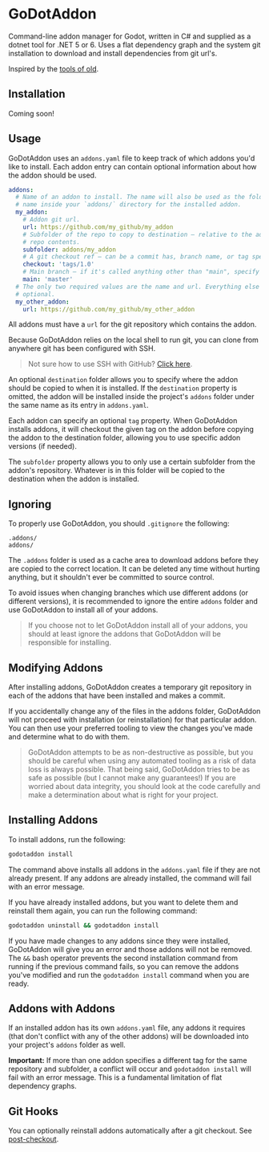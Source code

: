 # GoDotAddon

Command-line addon manager for Godot, written in C# and supplied as a dotnet tool for .NET 5 or 6. Uses a flat dependency graph and the system git installation to download and install dependencies from git url's.

Inspired by the [tools of old][bower].

## Installation

Coming soon!


## Usage

GoDotAddon uses an `addons.yaml` file to keep track of which addons you'd like to install. Each addon entry can contain optional information about how the addon should be used.

```yaml
addons:
  # Name of an addon to install. The name will also be used as the folder
  # name inside your `addons/` directory for the installed addon.
  my_addon:
    # Addon git url.
    url: https://github.com/my_github/my_addon
    # Subfolder of the repo to copy to destination — relative to the addon 
    # repo contents.
    subfolder: addons/my_addon
    # A git checkout ref — can be a commit has, branch name, or tag specifier.
    checkout: 'tags/1.0'
    # Main branch — if it's called anything other than "main", specify it here.
    main: 'master'
  # The only two required values are the name and url. Everything else is
  # optional.
  my_other_addon:
    url: https://github.com/my_github/my_other_addon
```

All addons must have a `url` for the git repository which contains the addon.

Because GoDotAddon relies on the local shell to run git, you can clone from anywhere git has been configured with SSH.

> Not sure how to use SSH with GitHub? [Click here][ssh-github].

An optional `destination` folder allows you to specify where the addon should be copied to when it is installed. If the `destination` property is omitted, the addon will be installed inside the project's `addons` folder under the same name as its entry in `addons.yaml`.

Each addon can specify an optional `tag` property. When GoDotAddon installs addons, it will checkout the given tag on the addon before copying the addon to the destination folder, allowing you to use specific addon versions (if needed).

The `subfolder` property allows you to only use a certain subfolder from the addon's repository. Whatever is in this folder will be copied to the destination when the addon is installed.

## Ignoring

To properly use GoDotAddon, you should `.gitignore` the following:

```gitignore
.addons/
addons/
```

The `.addons` folder is used as a cache area to download addons before they are copied to the correct location. It can be deleted any time without hurting anything, but it shouldn't ever be committed to source control.

To avoid issues when changing branches which use different addons (or different versions), it is recommended to ignore the entire `addons` folder and use GoDotAddon to install all of your addons.

> If you choose not to let GoDotAddon install all of your addons, you should at least ignore the addons that GoDotAddon will be responsible for installing.

## Modifying Addons

After installing addons, GoDotAddon creates a temporary git repository in each of the addons that have been installed and makes a commit.

If you accidentally change any of the files in the addons folder, GoDotAddon will not proceed with installation (or reinstallation) for that particular addon. You can then use your preferred tooling to view the changes you've made and determine what to do with them.

> GoDotAddon attempts to be as non-destructive as possible, but you should be careful when using any automated tooling as a risk of data loss is always possible. That being said, GoDotAddon tries to be as safe as possible (but I cannot make any guarantees!) If you are worried about data integrity, you should look at the code carefully and make a determination about what is right for your project.

## Installing Addons

To install addons, run the following:

```sh
godotaddon install
```

The command above installs all addons in the `addons.yaml` file if they are not already present. If any addons are already installed, the command will fail with an error message.

If you have already installed addons, but you want to delete them and reinstall them again, you can run the following command:

```sh
godotaddon uninstall && godotaddon install
```

If you have made changes to any addons since they were installed, GoDotAddon will give you an error and those addons will not be removed. The `&&` bash operator prevents the second installation command from running if the previous command fails, so you can remove the addons you've modified and run the `godotaddon install` command when you are ready.

## Addons with Addons

If an installed addon has its own `addons.yaml` file, any addons it requires (that don't conflict with any of the other addons) will be downloaded into your project's `addons` folder as well.

**Important:** If more than one addon specifies a different tag for the same repository and subfolder, a conflict will occur and `godotaddon install` will fail with an error message. This is a fundamental limitation of flat dependency graphs.

## Git Hooks

You can optionally reinstall addons automatically after a git checkout. See [post-checkout].

[bower]: https://bower.io
[ssh-github]: https://docs.github.com/en/authentication/connecting-to-github-with-ssh
[post-checkout]: https://git-scm.com/docs/githooks#_post_checkout
